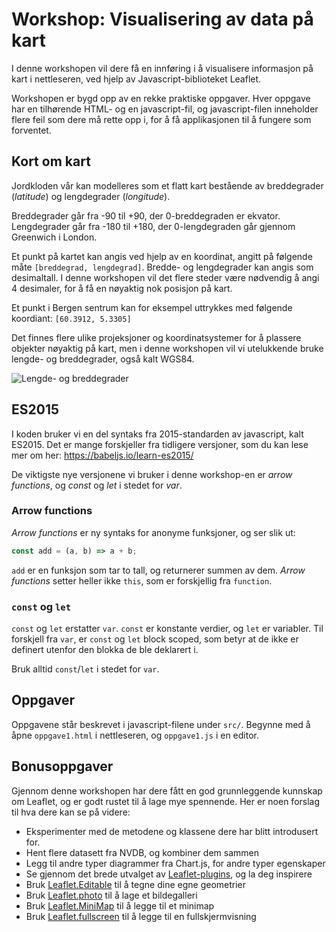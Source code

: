 # Workshop: Visualisering av data på kart

I denne workshopen vil dere få en innføring i å visualisere informasjon på kart i nettleseren, ved hjelp av Javascript-biblioteket Leaflet.

Workshopen er bygd opp av en rekke praktiske oppgaver. Hver oppgave har en tilhørende HTML- og en javascript-fil, og javascript-filen inneholder flere feil som dere må rette opp i, for å få applikasjonen til å fungere som forventet.




## Kort om kart


Jordkloden vår kan modelleres som et flatt kart bestående av breddegrader (*latitude*) og lengdegrader (*longitude*). 

Breddegrader går fra -90 til +90, der 0-breddegraden er ekvator. Lengdegrader går fra -180 til +180, der 0-lengdegraden går gjennom Greenwich i London.

Et punkt på kartet kan angis ved hjelp av en koordinat, angitt på følgende måte `[breddegrad, lengdegrad]`. Bredde- og lengdegrader kan angis som desimaltall. I denne workshopen vil det flere steder være nødvendig å angi 4 desimaler, for å få en nøyaktig nok posisjon på kart.

Et punkt i Bergen sentrum kan for eksempel uttrykkes med følgende koordiant: `[60.3912, 5.3305]`

Det finnes flere ulike projeksjoner og koordinatsystemer for å plassere objekter nøyaktig på kart, men i denne workshopen vil vi utelukkende bruke lengde- og breddegrader, også kalt WGS84. 

![Lengde- og breddegrader](http://www.hicksvillepublicschools.org/cms/lib2/NY01001760/Centricity/Domain/1236/latitude_longitude.gif)

## ES2015

I koden bruker vi en del syntaks fra 2015-standarden av javascript, kalt ES2015. Det er mange forskjeller fra tidligere versjoner, som du kan lese mer om her: https://babeljs.io/learn-es2015/

De viktigste nye versjonene vi bruker i denne workshop-en er _arrow functions_, og _const_ og _let_ i stedet for _var_. 

### Arrow functions

_Arrow functions_ er ny syntaks for anonyme funksjoner, og ser slik ut:

```javascript
const add = (a, b) => a + b;
```

`add` er en funksjon som tar to tall, og returnerer summen av dem. _Arrow functions_ setter heller ikke `this`, som er forskjellig fra `function`. 

### `const` og `let`

`const` og `let` erstatter `var`. `const` er konstante verdier, og `let` er variabler. Til forskjell fra `var`, er `const` og `let` block scoped, som betyr at de ikke er definert utenfor den blokka de ble deklarert i. 

Bruk alltid `const`/`let` i stedet for `var`. 

## Oppgaver 

Oppgavene står beskrevet i javascript-filene under `src/`. Begynne med å åpne `oppgave1.html` i nettleseren, og `oppgave1.js` i en editor.

## Bonusoppgaver

Gjennom denne workshopen har dere fått en god grunnleggende kunnskap om Leaflet, og er godt rustet til å lage mye spennende. Her er noen forslag til hva dere kan se på videre: 

* Eksperimenter med de metodene og klassene dere har blitt introdusert for. 
* Hent flere datasett fra NVDB, og kombiner dem sammen
* Legg til andre typer diagrammer fra Chart.js, for andre typer egenskaper
* Se gjennom det brede utvalget av [Leaflet-plugins](http://leafletjs.com/plugins.html), og la deg inspirere
* Bruk [Leaflet.Editable](https://github.com/Leaflet/Leaflet.Editable) til å tegne dine egne geometrier
* Bruk [Leaflet.photo](https://github.com/turban/Leaflet.Photo) til å lage et bildegalleri
* Bruk [Leaflet.MiniMap](https://github.com/Norkart/Leaflet-MiniMap) til å legge til et minimap
* Bruk [Leaflet.fullscreen](https://github.com/Leaflet/Leaflet.fullscreen) til å legge til en fullskjermvisning





